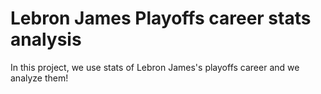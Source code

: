 # Lebron James Playoffs career stats analysis
In this project, we use stats of Lebron James's playoffs career and we analyze them!
